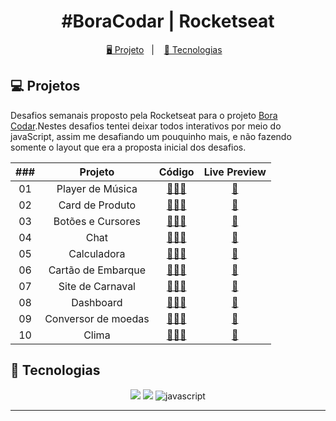 <h1 align="center">
  #BoraCodar | Rocketseat
</h1>

<p align="center">
  <a href="#-projeto">🖥️ Projeto</a>&nbsp;&nbsp;&nbsp;|&nbsp;&nbsp;&nbsp;
  <a href="#-tecnologias">🚀 Tecnologias</a>&nbsp;&nbsp;&nbsp;
</p>

## 💻 Projetos

Desafios semanais proposto pela Rocketseat para o projeto [Bora Codar](https://boracodar.dev/).Nestes desafios tentei deixar todos interativos por meio do javaScript, assim me desafiando um pouquinho mais, e não fazendo somente o layout que era a proposta inicial dos desafios.

| ### |       Projeto       |                                          Código                                           |                                  Live Preview                                   |
| :-: | :-----------------: | :---------------------------------------------------------------------------------------: | :-----------------------------------------------------------------------------: |
| 01  |  Player de Música   | [👨🏿‍💻](https://github.com/sbezerrarafa/desafios-rocketseat-bora-codar/tree/main/desafio-01) | [🏁](https://sbezerrarafa.github.io/desafios-rocketseat-bora-codar/desafio-01/) |
| 02  |   Card de Produto   | [👨🏿‍💻](https://github.com/sbezerrarafa/desafios-rocketseat-bora-codar/tree/main/desafio-02) | [🏁](https://sbezerrarafa.github.io/desafios-rocketseat-bora-codar/desafio-02)  |
| 03  |  Botões e Cursores  | [👨🏿‍💻](https://github.com/sbezerrarafa/desafios-rocketseat-bora-codar/tree/main/desafio-03) | [🏁](https://sbezerrarafa.github.io/desafios-rocketseat-bora-codar/desafio-03)  |
| 04  |        Chat         | [👨🏿‍💻](https://github.com/sbezerrarafa/desafios-rocketseat-bora-codar/tree/main/desafio-04) | [🏁](https://sbezerrarafa.github.io/desafios-rocketseat-bora-codar/desafio-04)  |
| 05  |     Calculadora     | [👨🏿‍💻](https://github.com/sbezerrarafa/desafios-rocketseat-bora-codar/tree/main/desafio-05) | [🏁](https://sbezerrarafa.github.io/desafios-rocketseat-bora-codar/desafio-05)  |
| 06  | Cartão de Embarque  | [👨🏿‍💻](https://github.com/sbezerrarafa/desafios-rocketseat-bora-codar/tree/main/desafio-06) | [🏁](https://sbezerrarafa.github.io/desafios-rocketseat-bora-codar/desafio-06)  |
| 07  |  Site de Carnaval   | [👨🏿‍💻](https://github.com/sbezerrarafa/desafios-rocketseat-bora-codar/tree/main/desafio-07) | [🏁](https://sbezerrarafa.github.io/desafios-rocketseat-bora-codar/desafio-07)  |
| 08  |      Dashboard      | [👨🏿‍💻](https://github.com/sbezerrarafa/desafios-rocketseat-bora-codar/tree/main/desafio-08) | [🏁](https://sbezerrarafa.github.io/desafios-rocketseat-bora-codar/desafio-08)  |
| 09  | Conversor de moedas | [👨🏿‍💻](https://github.com/sbezerrarafa/desafios-rocketseat-bora-codar/tree/main/desafio-09) | [🏁](https://sbezerrarafa.github.io/desafios-rocketseat-bora-codar/desafio-09)  |
| 10  |        Clima        | [👨🏿‍💻](https://github.com/sbezerrarafa/desafios-rocketseat-bora-codar/tree/main/desafio-10) | [🏁](https://sbezerrarafa.github.io/desafios-rocketseat-bora-codar/desafio-10)  |

## 🚀 Tecnologias

<p align="center">
  <img src="https://img.shields.io/badge/html5-%23E34F26.svg?style=for-the-badge&logo=html5&logoColor=white">
  <img src="https://img.shields.io/badge/css3-%231572B6.svg?style=for-the-badge&logo=css3&logoColor=white">
  <img src="https://img.shields.io/badge/javascript-%23323330.svg?style=for-the-badge&logo=javascript&logoColor=%23F7DF1E" alt="javascript" title ="javascript">

</p>

---
